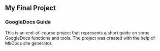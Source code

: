 ## My Final Project
### GoogleDocs Guide
This is an end-of-course project that represents a short guide on some GoogleDocs functions and tools. The project was created with the help of MkDocs site generator.
